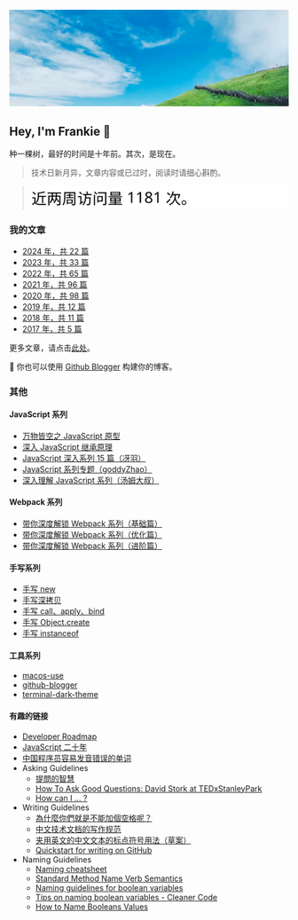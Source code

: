 ![](cover.png)

<h2 style="border-bottom: none">Hey, I'm Frankie 👋</h2>

种一棵树，最好的时间是十年前。其次，是现在。

> 技术日新月异，文章内容或已过时，阅读时请细心斟酌。

> ![](docs/traffic-views.svg)

### 我的文章

- [2024 年，共 22 篇](https://github.com/toFrankie/blog/labels/2024)
- [2023 年，共 33 篇](https://github.com/toFrankie/blog/labels/2023)
- [2022 年，共 65 篇](https://github.com/toFrankie/blog/labels/2022)
- [2021 年，共 96 篇](https://github.com/toFrankie/blog/labels/2021)
- [2020 年，共 98 篇](https://github.com/toFrankie/blog/labels/2020)
- [2019 年，共 12 篇](https://github.com/toFrankie/blog/labels/2019)
- [2018 年，共 11 篇](https://github.com/toFrankie/blog/labels/2018)
- [2017 年，共 5 篇](https://github.com/toFrankie/blog/labels/2017)

更多文章，请点击[此处](https://github.com/toFrankie/blog/issues)。

📢 你也可以使用 [Github Blogger](https://github.com/toFrankie/github-blogger) 构建你的博客。

### 其他

#### JavaScript 系列

- [万物皆空之 JavaScript 原型](https://juejin.cn/post/6844903567325659144)
- [深入 JavaScript 继承原理](https://juejin.cn/post/6844903569317953543)
- [JavaScript 深入系列 15 篇（冴羽）](https://github.com/mqyqingfeng/Blog/issues/17)
- [JavaScript 系列专题（goddyZhao）](docs/js/00-导读.md)
- [深入理解 JavaScript 系列（汤姆大叔）](https://www.cnblogs.com/TomXu/archive/2011/12/15/2288411.html)

#### Webpack 系列

- [带你深度解锁 Webpack 系列（基础篇）](https://juejin.cn/post/6844904079219490830)
- [带你深度解锁 Webpack 系列（优化篇）](https://juejin.cn/post/6844904093463347208)
- [带你深度解锁 Webpack 系列（进阶篇）](https://juejin.cn/post/6844904084927938567)

#### 手写系列

- [手写 new](https://github.com/toFrankie/Blog/issues/1)
- [手写深拷贝](https://github.com/toFrankie/Blog/issues/2)
- [手写 call、apply、bind](https://github.com/toFrankie/Blog/issues/3)
- [手写 Object.create](https://github.com/toFrankie/Blog/issues/4)
- [手写 instanceof](https://github.com/toFrankie/Blog/issues/5)

#### 工具系列

- [macos-use](https://github.com/toFrankie/macos-use)
- [github-blogger](https://github.com/toFrankie/github-blogger)
- [terminal-dark-theme](https://github.com/toFrankie/terminal-dark-theme)

#### 有趣的链接

- [Developer Roadmap](https://github.com/kamranahmedse/developer-roadmap)
- [JavaScript 二十年](https://github.com/doodlewind/jshistory-cn)
- [中国程序员容易发音错误的单词](https://github.com/shimohq/chinese-programmer-wrong-pronunciation)
- Asking Guidelines
  - [提問的智慧](https://github.com/ryanhanwu/How-To-Ask-Questions-The-Smart-Way)
  - [How To Ask Good Questions: David Stork at TEDxStanleyPark](https://www.youtube.com/watch?v=PkcHstP6Ht0)
  - [How can I ... ?](https://tkdodo.eu/blog/how-can-i)
- Writing Guidelines
  - [為什麼你們就是不能加個空格呢？](https://github.com/vinta/pangu.js)
  - [中文技术文档的写作规范](https://github.com/ruanyf/document-style-guide)
  - [夹用英文的中文文本的标点符号用法（草案）](http://www.moe.gov.cn/ewebeditor/uploadfile/2015/01/13/20150113092346124.pdf)
  - [Quickstart for writing on GitHub](https://docs.github.com/en/get-started/writing-on-github/getting-started-with-writing-and-formatting-on-github/quickstart-for-writing-on-github)
- Naming Guidelines
  - [Naming cheatsheet](https://github.com/kettanaito/naming-cheatsheet)
  - [Standard Method Name Verb Semantics](https://chrisoldwood.blogspot.com/2009/11/standard-method-name-verb-semantics.html)
  - [Naming guidelines for boolean variables](https://www.serendipidata.com/posts/naming-guidelines-for-boolean-variables)
  - [Tips on naming boolean variables - Cleaner Code](https://dev.to/michi/tips-on-naming-boolean-variables-cleaner-code-35ig)
  - [How to Name Booleans Values](https://prasannakumar8332.medium.com/auxiliary-name-the-booleans-ed954fa9f3c6)
  